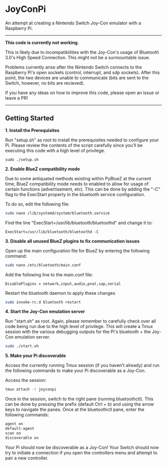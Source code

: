 # JoyConPi

An attempt at creating a Nintendo Switch Joy-Con emulator with a Raspberry Pi.

---

**This code is currently not working.**

This is likely due to incompatibilities with the Joy-Con's usage of Bluetooth 3.0's High Speed Connection. This might not be a surmountable issue.

Problems currently arise after the Nintendo Switch connects to the Raspberry Pi's open sockets (control, interrupt, and sdp sockets). After this point, the two devices are unable to communicate (bits are sent to the Switch, however, no bits are recieved).

If you have any ideas on how to improve this code, please open an issue or leave a PR!

---

## Getting Started

**1. Install the Prerequisites**

Run "setup.sh" as root to install the prerequisites needed to configure your Pi. Please review the contents of the script carefully since you'll be executing this code with a high level of privilege.

```
sudo ./setup.sh
```

**2. Enable BlueZ compatibility mode**

Due to some antiquated methods existing within PyBlueZ at the current time, BlueZ compatibility mode needs to enabled to allow for usage of certain functions (advertisement, etc). This can be done by adding the "-C" flag to the ExecStart property in the bluetooth service configuration.

To do so, edit the following file:

```bash
sudo nano /lib/systemd/system/bluetooth.service
```

Find the line "ExecStart=/usr/lib/bluetooth/bluetoothd" and change it to:

```
ExecStart=/usr/lib/bluetooth/bluetoothd -C
```

**3. Disable all unused BlueZ plugins to fix communication issues**

Open up the main configuration file for BlueZ by entering the following command:

```bash
sudo nano /etc/bluetooth/main.conf
```

Add the following line to the main.conf file:

```
DisablePlugins = network,input,audio,pnat,sap,serial
```

Restart the bluetooth daemon to apply these changes

```bash
sudo invoke-rc.d bluetooth restart
```

**4. Start the Joy-Con emulation server**

Run "start.sh" as root. Again, please remember to carefully check over all code being run due to the high level of privilege. This will create a Tmux session with the various debugging outputs for the Pi's bluetooth + the Joy-Con emulation server.

```bash
sudo ./start.sh
```

**5. Make your Pi discoverable**

Access the currently running Tmux session (if you haven't already) and run the following commands to make your Pi discoverable as a Joy-Con.

Access the session:

```bash
tmux attach -t joyconpi
```

Once in the session, switch to the right pane (running bluetoothctl). This can be done by pressing the prefix (default Ctrl + b) and using the arrow keys to navigate the panes. Once at the bluetoothctl pane, enter the following commands:

```bash
agent on
default-agent
scan on
discoverable on
```

Your Pi should now be discoverable as a Joy-Con! Your Switch should now try to initiate a connection if you open the controllers menu and attempt to pair a new controller.
